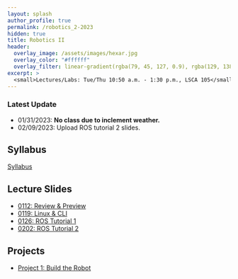 ```yaml
---
layout: splash
author_profile: true
permalink: /robotics_2-2023
hidden: true
title: Robotics II
header:
  overlay_image: /assets/images/hexar.jpg
  overlay_color: "#ffffff"
  overlay_filter: linear-gradient(rgba(79, 45, 127, 0.9), rgba(129, 138, 143, 0.5))
excerpt: >
  <small>Lectures/Labs: Tue/Thu 10:50 a.m. - 1:30 p.m., LSCA 105</small>
---
```

### Latest Update
- 01/31/2023:  **No class due to inclement weather.** 
- 02/09/2023:  Upload ROS tutorial 2 slides. 


## Syllabus
[Syllabus](/_docs/robotics_2-2023/syllabus.pdf)

## Lecture Slides
- [0112: Review & Preview](/_docs/robotics_2-2023/0112/review.pdf)
- [0119: Linux & CLI](/_docs/robotics_2-2023/0119/linux_cli.pdf)
- [0126: ROS Tutorial 1](/_docs/robotics_2-2023/0126/ros_tutorial_cli_tools.pdf)
- [0202: ROS Tutorial 2](/_docs/robotics_2-2023/0202/ros_tutorial_client_libraries.pdf)

## Projects
- [Project 1: Build the Robot](/_docs/robotics_2-2023/project_1.pdf)
